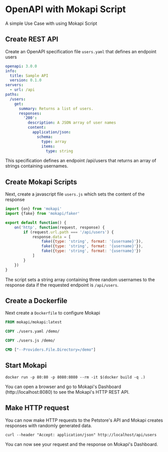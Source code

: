# OpenAPI with Mokapi Script

A simple Use Case with using Mokapi Script

## Create REST API

Create an OpenAPI specification file `users.yaml` that defines an endpoint users

```yaml
openapi: 3.0.0
info:
  title: Sample API
  version: 0.1.0
servers:
  - url: /api
paths:
  /users:
    get:
      summary: Returns a list of users.
      responses:
        '200': 
          description: A JSON array of user names
          content:
            application/json:
              schema: 
                type: array
                items: 
                  type: string
```
This specification defines an endpoint /api/users that returns an array of strings containing usernames.

## Create Mokapi Scripts
Next, create a javascript file `users.js` which sets the content of the response

```javascript
import {on} from 'mokapi'
import {fake} from 'mokapi/faker'

export default function() {
    on('http', function(request, response) {
        if (request.url.path === '/api/users') {
            response.data = [
                fake({type: 'string', format: '{username}'}),
                fake({type: 'string', format: '{username}'}),
                fake({type: 'string', format: '{username}'})
            ]
        }
    })
}
```
The script sets a string array containing three random usernames to the response data if the requested endpoint is `/api/users`.

## Create a Dockerfile
Next create a `Dockerfile` to configure Mokapi
```dockerfile
FROM mokapi/mokapi:latest

COPY ./users.yaml /demo/

COPY ./users.js /demo/

CMD ["--Providers.File.Directory=/demo"]
```

## Start Mokapi

```
docker run -p 80:80 -p 8080:8080 --rm -it $(docker build -q .)
```
You can open a browser and go to Mokapi's Dashboard (http://localhost:8080) to see the Mokapi's HTTP REST API.

## Make HTTP request
You can now make HTTP requests to the Petstore's API and Mokapi creates responses with randomly generated data.

```
curl --header "Accept: application/json" http://localhost/api/users
```
You can now see your request and the response on Mokapi's Dashboard.